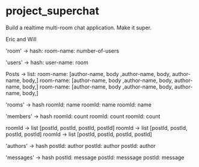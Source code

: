 # project_superchat
Build a realtime multi-room chat application. Make it super.

Eric and Will



'room' -> hash:
    room-name: number-of-users

'users' -> hash:
    user-name: room

Posts -> list:
    room-name: [author-name, body ,author-name, body, author-name, body,]
    room-name: [author-name, body ,author-name, body, author-name, body,]
    room-name: [author-name, body ,author-name, body, author-name, body,]



'rooms' -> hash
    roomId: name
    roomId: name
    roomId: name

'members' -> hash
    roomId: count
    roomId: count
    roomId: count

roomId -> list
    [postId, postId, postId, postId]
roomId -> list
    [postId, postId, postId, postId]
roomId -> list
    [postId, postId, postId, postId]

'authors' -> hash
    postId: author
    postId: author
    postId: author

'messages' -> hash
    postId: message
    postId: messsage
    postId: message

